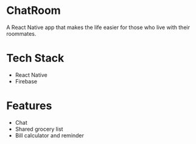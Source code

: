 # ChatRoom

A React Native app that makes the life easier for those who live with their roommates.

# Tech Stack

* React Native
* Firebase

# Features

* Chat
* Shared grocery list
* Bill calculator and reminder
